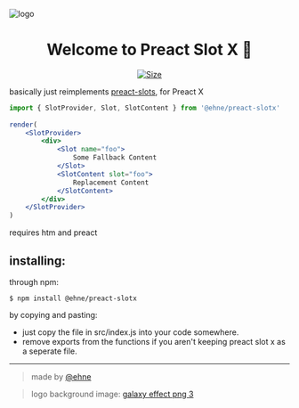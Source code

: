 <p>
  <img alt="logo" src="https://gitcdn.xyz/repo/ehne/preact-slotX/master/github_banner.png" align="center" />
</p>
<h1 align="center">
  Welcome to Preact Slot X 👋
</h1>
<p align="center">
    <a href="https://bundlephobia.com/result?p=@ehne/preact-slotx">
        <img alt="Size" src="https://img.shields.io/badge/MINIFIED%20%2B%20GZIPPED-420%20B-green" />
    </a>
</p>

basically just reimplements [preact-slots](https://npm.im/preact-slots), for Preact X

```jsx
import { SlotProvider, Slot, SlotContent } from '@ehne/preact-slotx'
 
render(
    <SlotProvider>
        <div>
            <Slot name="foo">
                Some Fallback Content
            </Slot>
            <SlotContent slot="foo">
                Replacement Content
            </SlotContent>
        </div>
    </SlotProvider>
)
```

requires htm and preact

## installing:

through npm:
```
$ npm install @ehne/preact-slotx
```

by copying and pasting:
* just copy the file in src/index.js into your code somewhere.
* remove exports from the functions if you aren't keeping preact slot x as a seperate file.



---
> made by [@ehne](https://github.com/ehne)

> logo background image: <a title="galaxy effect png 3" href="https://pngimage.net/galaxy-effect-png-3/">galaxy effect png 3</a>
